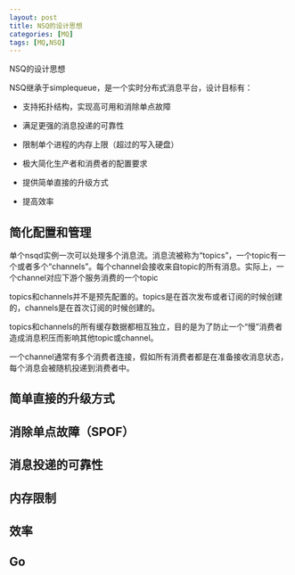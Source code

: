 ```yaml
---
layout: post
title: NSQ的设计思想
categories: [MQ]
tags: [MQ,NSQ]
---
```


NSQ的设计思想

NSQ继承于simplequeue，是一个实时分布式消息平台，设计目标有：

- 支持拓扑结构，实现高可用和消除单点故障

- 满足更强的消息投递的可靠性

- 限制单个进程的内存上限（超过的写入硬盘）

- 极大简化生产者和消费者的配置要求

- 提供简单直接的升级方式

- 提高效率

## 简化配置和管理

单个nsqd实例一次可以处理多个消息流。消息流被称为“topics”，一个topic有一个或者多个“channels”。每个channel会接收来自topic的所有消息。实际上，一个channel对应下游个服务消费的一个topic

topics和channels并不是预先配置的。topics是在首次发布或者订阅的时候创建的，channels是在首次订阅的时候创建的。

topics和channels的所有缓存数据都相互独立，目的是为了防止一个“慢”消费者造成消息积压而影响其他topic或channel。

一个channel通常有多个消费者连接，假如所有消费者都是在准备接收消息状态，每个消息会被随机投递到消费者中。

## 简单直接的升级方式

## 消除单点故障（SPOF）

## 消息投递的可靠性

## 内存限制

## 效率

## Go

